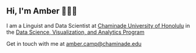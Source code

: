 ## Hi, I'm Amber 🙋🏻‍♀️ 
I am a Linguist and Data Scientist at [Chaminade University of Honolulu](https://chaminade.edu) in the [Data Science, Visualization, and Analytics Program](https://chaminade.edu/nsm/data-science/)

Get in touch with me at amber.camp@chaminade.edu



<!--
**abcamp/abcamp** is a ✨ _special_ ✨ repository because its `README.md` (this file) appears on your GitHub profile.

Here are some ideas to get you started:

- 🔭 I’m currently working on ...
- 🌱 I’m currently learning ...
- 👯 I’m looking to collaborate on ...
- 🤔 I’m looking for help with ...
- 💬 Ask me about ...
- 📫 How to reach me: ...
- 😄 Pronouns: ...
- ⚡ Fun fact: ...
-->
